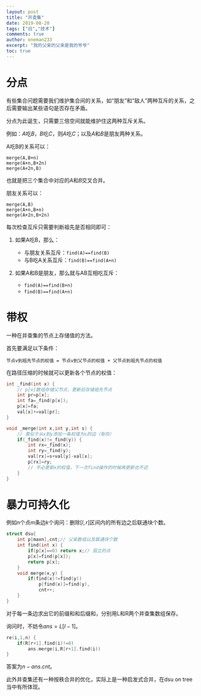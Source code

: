 ```yaml
---
layout: post
title: "并查集"
date: 2019-08-20
tags: ["旧","技术"]
comments: true
author: oneman233
excerpt: "我的父亲的父亲是我的爷爷"
toc: true
---
```


# 分点

有些集合问题需要我们维护集合间的关系，如“朋友”和“敌人”两种互斥的关系，之后需要输出某些语句是否存在矛盾。

分点为此诞生，只需要三倍空间就能维护住这两种互斥关系。

例如：$A$吃$B$，$B$吃$C$，则$A$吃$C$；以及$A$和$B$是朋友两种关系。

A吃B的关系可以：

    merge(A,B+n)
    merge(A+n,B+2n)
    merge(A+2n,B)

也就是把三个集合中对应的$A$和$B$交叉合并。

朋友关系可以：

    merge(A,B)
    merge(A+n,B+n)
    merge(A+2n,B+2n)

每次检查互斥只需要判断祖先是否相同即可：

1. 如果A吃B，那么：
   * 与朋友关系互斥：`find(A)==find(B)`
   * 与B吃A关系互斥：`find(B)==find(A+n)`

2. 如果A和B是朋友，那么就与AB互相吃互斥：
   * `find(A)==find(B+n)`
   * `find(B)==find(A+n)`

# 带权

一种在并查集的节点上存储值的方法。

首先要满足以下条件：

    节点v到祖先节点的权值 = 节点v到父节点的权值 + 父节点到祖先节点的权值

在路径压缩的时候就可以更新各个节点的权值：

```c++
int _find(int x) {
    // p[x]数组存储父节点，更新后存储祖先节点
    int pr=p[x];
    int fa=_find(p[x]);
    p[x]=fa;
    val[x]+=val[pr];
}

void _merge(int x,int y,int s) {
    // 类似于从x到y添加一条权值为s的边（有向）
    if(_find(x)!=_find(y)) {
        int rx=_find(x);
        int ry=_find(y);
        val[rx]=s+val[y]-val[x];
        p[rx]=ry;
        // 不必更新x的权值，下一次find操作的时候再更新也不迟
    }
}
```

# 暴力可持久化

例如$n$个点$m$条边$k$个询问：删除$[l,r]$区间内的所有边之后联通块个数。

```c++
struct dsu{
    int p[maxn],cnt;// 父亲数组以及联通块个数
    int find(int x) {
        if(p[x]==0) return x;// 孤立的点
        p[x]=find(p[x]);
        return p[x];
    }
    void merge(x,y) {
        if(find(x)!=find(y))
            p[find(x)]=find(y),
            cnt++;
    }
}
```

对于每一条边求出它的前缀和和后缀和，分别用L和R两个并查集数组保存。

询问时，不妨令$ans = L [ l - 1 ]$。

```c++
re(i,1,n) {
    if(R[r+1].find(i)!=0)
        ans.merge(i,R[r+1].find(i))
}
```

答案为$n - ans.cnt$。

此外并查集还有一种按秩合并的优化，实际上是一种启发式合并，在dsu on tree当中有所体现。